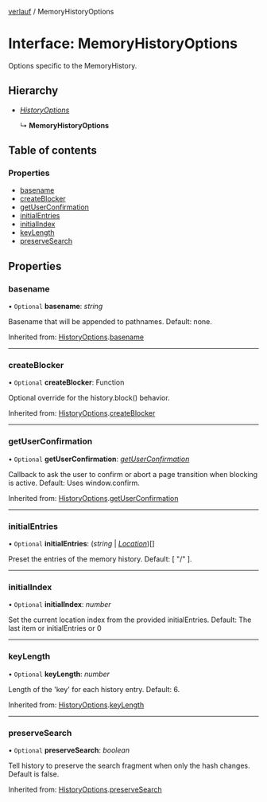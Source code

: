 [verlauf](../README.md) / MemoryHistoryOptions

# Interface: MemoryHistoryOptions

Options specific to the MemoryHistory.

## Hierarchy

* [*HistoryOptions*](historyoptions.md)

  ↳ **MemoryHistoryOptions**

## Table of contents

### Properties

- [basename](memoryhistoryoptions.md#basename)
- [createBlocker](memoryhistoryoptions.md#createblocker)
- [getUserConfirmation](memoryhistoryoptions.md#getuserconfirmation)
- [initialEntries](memoryhistoryoptions.md#initialentries)
- [initialIndex](memoryhistoryoptions.md#initialindex)
- [keyLength](memoryhistoryoptions.md#keylength)
- [preserveSearch](memoryhistoryoptions.md#preservesearch)

## Properties

### basename

• `Optional` **basename**: *string*

Basename that will be appended to pathnames. Default: none.

Inherited from: [HistoryOptions](historyoptions.md).[basename](historyoptions.md#basename)

___

### createBlocker

• `Optional` **createBlocker**: Function

Optional override for the history.block() behavior.

Inherited from: [HistoryOptions](historyoptions.md).[createBlocker](historyoptions.md#createblocker)

___

### getUserConfirmation

• `Optional` **getUserConfirmation**: [*getUserConfirmation*](../README.md#getuserconfirmation)

Callback to ask the user to confirm or abort a page transition when blocking is active.
Default: Uses window.confirm.

Inherited from: [HistoryOptions](historyoptions.md).[getUserConfirmation](historyoptions.md#getuserconfirmation)

___

### initialEntries

• `Optional` **initialEntries**: (*string* \| [*Location*](location.md))[]

Preset the entries of the memory history.
Default: [ "/" ].

___

### initialIndex

• `Optional` **initialIndex**: *number*

Set the current location index from the provided initialEntries.
Default: The last item or initialEntries or 0

___

### keyLength

• `Optional` **keyLength**: *number*

Length of the 'key' for each history entry. Default: 6.

Inherited from: [HistoryOptions](historyoptions.md).[keyLength](historyoptions.md#keylength)

___

### preserveSearch

• `Optional` **preserveSearch**: *boolean*

Tell history to preserve the search fragment when only the hash changes.
Default is false.

Inherited from: [HistoryOptions](historyoptions.md).[preserveSearch](historyoptions.md#preservesearch)
